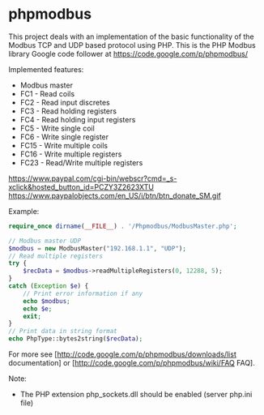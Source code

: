 # phpmodbus

This project deals with an implementation of the basic functionality of the Modbus TCP and UDP based protocol using PHP. 
This is the PHP Modbus library Google code follower at https://code.google.com/p/phpmodbus/

Implemented features:
 * Modbus master
  * FC1 - Read coils 
  * FC2 - Read input discretes
  * FC3 - Read holding registers 
  * FC4 - Read holding input registers 
  * FC5 - Write single coil 
  * FC6 - Write single register
  * FC15 - Write multiple coils
  * FC16 - Write multiple registers
  * FC23 - Read/Write multiple registers

https://www.paypal.com/cgi-bin/webscr?cmd=_s-xclick&hosted_button_id=PCZY3Z2623XTU https://www.paypalobjects.com/en_US/i/btn/btn_donate_SM.gif

Example:
```php
require_once dirname(__FILE__) . '/Phpmodbus/ModbusMaster.php'; 

// Modbus master UDP
$modbus = new ModbusMaster("192.168.1.1", "UDP"); 
// Read multiple registers
try {
    $recData = $modbus->readMultipleRegisters(0, 12288, 5); 
}
catch (Exception $e) {
    // Print error information if any
    echo $modbus;
    echo $e;
    exit;
}
// Print data in string format
echo PhpType::bytes2string($recData); 
```

For more see [http://code.google.com/p/phpmodbus/downloads/list documentation] or [http://code.google.com/p/phpmodbus/wiki/FAQ FAQ].

Note: 
 * The PHP extension php_sockets.dll should be enabled (server php.ini file)
